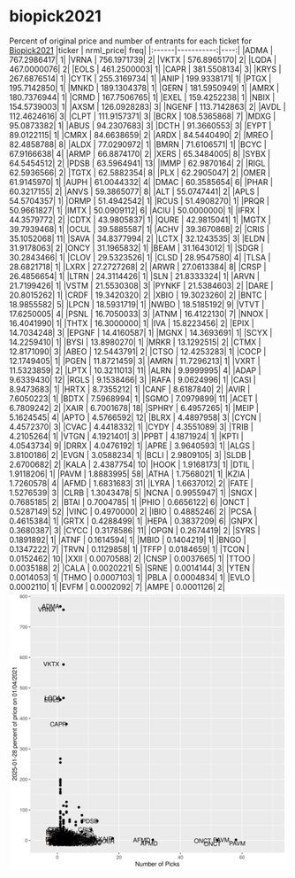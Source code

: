 # biopick2021
Percent of original price and number of entrants for each ticket for [Biopick2021](https://twitter.com/hashtag/Biopick2021)
|ticker |  nrml_price| freq|
|:------|-----------:|----:|
|ADMA   | 767.2986417|    1|
|VRNA   | 756.1971739|    2|
|VKTX   | 576.8965170|    2|
|LQDA   | 467.0000076|    2|
|EOLS   | 461.2500003|    1|
|CAPR   | 381.5508134|    3|
|KRYS   | 267.6876514|    1|
|CYTK   | 255.3169734|    1|
|ANIP   | 199.9338171|    1|
|PTGX   | 195.7142850|    1|
|MNKD   | 189.1304378|    1|
|GERN   | 181.5950949|    1|
|AMRX   | 180.7376944|    1|
|CRMD   | 167.7506765|    1|
|EXEL   | 159.4252238|    1|
|NBIX   | 154.5739003|    1|
|AXSM   | 126.0928283|    3|
|NGENF  | 113.7142863|    2|
|AVDL   | 112.4624616|    3|
|CLPT   | 111.9157371|    3|
|BCRX   | 108.5365868|    7|
|MDXG   |  95.0873382|    1|
|ABUS   |  94.2307683|    3|
|DCTH   |  91.3660553|    3|
|EYPT   |  89.0122115|    1|
|CMRX   |  84.6638659|    2|
|ARDX   |  84.5440490|    2|
|MREO   |  82.4858788|    8|
|ALDX   |  77.0290972|    1|
|BMRN   |  71.6106571|    1|
|BCYC   |  67.9166638|    4|
|ARMP   |  66.8874170|    2|
|XERS   |  65.3484005|    8|
|SYBX   |  64.5454512|    2|
|PDSB   |  63.5964941|   13|
|IMMP   |  62.9870164|    2|
|RIGL   |  62.5936566|    2|
|TGTX   |  62.5882354|    8|
|PLX    |  62.2905047|    2|
|OMER   |  61.9145970|    1|
|AUPH   |  61.0044332|    4|
|DMAC   |  60.3585654|    6|
|PHAR   |  60.3217155|    2|
|ANVS   |  59.3865077|    8|
|ALT    |  55.0747441|    2|
|APLS   |  54.5704357|    1|
|ORMP   |  51.4942542|    1|
|RCUS   |  51.4908270|    1|
|PRQR   |  50.9661827|    1|
|IMTX   |  50.0909112|    6|
|ACIU   |  50.0000000|    1|
|IFRX   |  44.3579772|    2|
|CDTX   |  43.9805837|    1|
|QURE   |  42.9815041|    1|
|MGTX   |  39.7939468|    1|
|OCUL   |  39.5885587|    1|
|ACHV   |  39.3670868|    2|
|CRIS   |  35.1052068|   11|
|SAVA   |  34.8377994|    2|
|LCTX   |  32.1243535|    3|
|ELDN   |  31.9178063|    2|
|ONCY   |  31.1965832|    1|
|BEAM   |  31.1643012|    1|
|SDGR   |  30.2843466|    1|
|CLOV   |  29.5323526|    1|
|CLSD   |  28.9547580|    4|
|TLSA   |  28.6821718|    1|
|LXRX   |  27.2727268|    2|
|ARWR   |  27.0613384|    8|
|CRSP   |  26.4856654|    1|
|LTRN   |  24.3114426|    1|
|SLN    |  21.8333324|    1|
|ARVN   |  21.7199426|    1|
|VSTM   |  21.5530308|    3|
|PYNKF  |  21.5384603|    2|
|DARE   |  20.8015262|    1|
|CRDF   |  19.3420320|    2|
|XBIO   |  19.3023260|    2|
|BNTC   |  18.9855582|    5|
|LPCN   |  18.5931719|    1|
|NWBO   |  18.5185192|    9|
|VTVT   |  17.6250005|    4|
|PSNL   |  16.7050033|    3|
|ATNM   |  16.4122130|    7|
|NNOX   |  16.4041990|    1|
|THTX   |  16.3000000|    1|
|IVA    |  15.8223456|    2|
|EPIX   |  14.7034248|    3|
|EPGNF  |  14.4160587|    1|
|MGNX   |  14.3693691|    1|
|SCYX   |  14.2259410|    1|
|BYSI   |  13.8980270|    1|
|MRKR   |  13.1292515|    2|
|CTMX   |  12.8171090|    3|
|ABEO   |  12.5443791|    2|
|CTSO   |  12.4253283|    1|
|COCP   |  12.1749405|    1|
|PGEN   |  11.8721459|    3|
|AMRN   |  11.7296213|    1|
|VXRT   |  11.5323859|    2|
|LPTX   |  10.3211013|   11|
|ALRN   |   9.9999995|    4|
|ADAP   |   9.6339430|   12|
|RGLS   |   9.1538466|    3|
|RAFA   |   9.0624996|    1|
|CASI   |   8.9473683|    1|
|HRTX   |   8.7355212|    1|
|CANF   |   8.6187840|    2|
|AVIR   |   7.6050223|    1|
|BDTX   |   7.5968994|    1|
|SGMO   |   7.0979899|   11|
|ACET   |   6.7809242|    2|
|XAIR   |   6.7001678|   18|
|SPHRY  |   6.4957265|    1|
|MEIP   |   5.1624545|    4|
|APTO   |   4.5766592|   12|
|BLRX   |   4.4897958|    3|
|CYCN   |   4.4572370|    3|
|CVAC   |   4.4418332|    1|
|CYDY   |   4.3551089|    3|
|TRIB   |   4.2105264|    1|
|VTGN   |   4.1921401|    3|
|PPBT   |   4.1871924|    1|
|KPTI   |   4.0543734|    9|
|DRRX   |   4.0476192|    1|
|APRE   |   3.9640593|    1|
|ALGS   |   3.8100186|    2|
|EVGN   |   3.0588234|    1|
|BCLI   |   2.9809105|    3|
|SLDB   |   2.6700682|    2|
|KALA   |   2.4387754|   10|
|HOOK   |   1.9168173|    1|
|DTIL   |   1.9118206|    1|
|PAVM   |   1.8883995|   58|
|ATHA   |   1.7568021|    1|
|KZIA   |   1.7260578|    4|
|AFMD   |   1.6831683|   31|
|LYRA   |   1.6637012|    2|
|FATE   |   1.5276539|    3|
|CLRB   |   1.3043478|    5|
|NCNA   |   0.9955947|    1|
|SNGX   |   0.7685185|    2|
|BTAI   |   0.7004785|    1|
|PHIO   |   0.6656122|    6|
|ONCT   |   0.5287149|   52|
|VINC   |   0.4970000|    2|
|IBIO   |   0.4885246|    2|
|PCSA   |   0.4615384|    1|
|GRTX   |   0.4288499|    1|
|HEPA   |   0.3837209|    6|
|GNPX   |   0.3680387|    3|
|CYCC   |   0.3178586|   11|
|OPGN   |   0.2674419|    2|
|SYRS   |   0.1891892|    1|
|ATNF   |   0.1614594|    1|
|MBIO   |   0.1404219|    1|
|BNGO   |   0.1347222|    7|
|TRVN   |   0.1129858|    1|
|TFFP   |   0.0184659|    1|
|TCON   |   0.0152462|   10|
|XXII   |   0.0070588|    2|
|CNSP   |   0.0037665|    1|
|TTOO   |   0.0035188|    2|
|CALA   |   0.0020221|    5|
|SRNE   |   0.0014144|    3|
|YTEN   |   0.0014053|    1|
|THMO   |   0.0007103|    1|
|PBLA   |   0.0004834|    1|
|EVLO   |   0.0002110|    1|
|EVFM   |   0.0002092|    7|
|AMPE   |   0.0001126|    2|
![retvspicks](biopicks.png?raw=true)
